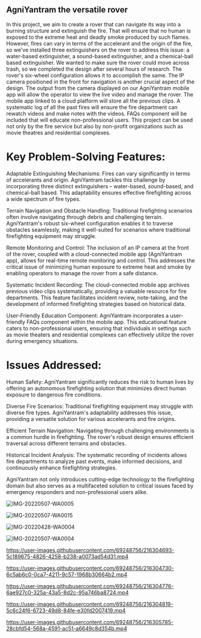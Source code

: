 ## AgniYantram the versatile rover
In this project, we aim to create a rover that can 
navigate its way into a burning structure and extinguish the 
fire. That will ensure that no human is exposed to the extreme 
heat and deadly smoke produced by such flames. However, fires 
can vary in terms of the accelerant and the origin of the fire, so 
we've installed three extinguishers on the rover to address this 
issue: a water-based extinguisher, a sound-based extinguisher, 
and a chemical-ball based extinguisher. We wanted to make 
sure the rover could move across trash, so we completed the 
design after several hours of research. The rover's six-wheel 
configuration allows it to accomplish the same. The IP camera 
positioned in the front for navigation is another crucial aspect 
of the design. The output from the camera displayed on our 
AgniYantram mobile app will allow the operator to view the 
live video and manage the rover. The mobile app linked to a 
cloud platform will store all the previous clips. A systematic log 
of all the past fires will ensure the fire department can rewatch 
videos and make notes with the videos. FAQs component will 
be included that will educate non-professional users. This 
project can be used not only by the fire service but also by non-profit organizations such as movie theatres and residential 
complexes.

# Key Problem-Solving Features:

Adaptable Extinguishing Mechanisms: Fires can vary significantly in terms of accelerants and origin. AgniYantram tackles this challenge by incorporating three distinct extinguishers – water-based, sound-based, and chemical-ball based. This adaptability ensures effective firefighting across a wide spectrum of fire types.

Terrain Navigation and Obstacle Handling: Traditional firefighting scenarios often involve navigating through debris and challenging terrain. AgniYantram's robust six-wheel configuration enables it to traverse obstacles seamlessly, making it well-suited for scenarios where traditional firefighting equipment may struggle.

Remote Monitoring and Control: The inclusion of an IP camera at the front of the rover, coupled with a cloud-connected mobile app (AgniYantram app), allows for real-time remote monitoring and control. This addresses the critical issue of minimizing human exposure to extreme heat and smoke by enabling operators to manage the rover from a safe distance.

Systematic Incident Recording: The cloud-connected mobile app archives previous video clips systematically, providing a valuable resource for fire departments. This feature facilitates incident review, note-taking, and the development of informed firefighting strategies based on historical data.

User-Friendly Education Component: AgniYantram incorporates a user-friendly FAQs component within the mobile app. This educational feature caters to non-professional users, ensuring that individuals in settings such as movie theaters and residential complexes can effectively utilize the rover during emergency situations.

# Issues Addressed:

Human Safety: AgniYantram significantly reduces the risk to human lives by offering an autonomous firefighting solution that minimizes direct human exposure to dangerous fire conditions.

Diverse Fire Scenarios: Traditional firefighting equipment may struggle with diverse fire types. AgniYantram's adaptability addresses this issue, providing a versatile solution for various accelerants and fire origins.

Efficient Terrain Navigation: Navigating through challenging environments is a common hurdle in firefighting. The rover's robust design ensures efficient traversal across different terrains and obstacles.

Historical Incident Analysis: The systematic recording of incidents allows fire departments to analyze past events, make informed decisions, and continuously enhance firefighting strategies.

AgniYantram not only introduces cutting-edge technology to the firefighting domain but also serves as a multifaceted solution to critical issues faced by emergency responders and non-professional users alike.


![IMG-20220507-WA0005](https://user-images.githubusercontent.com/69248756/172641023-d2c7e620-9cac-44ae-b664-342b4570ed6a.jpg)


![IMG-20220507-WA0015](https://user-images.githubusercontent.com/69248756/172641229-014e6127-c72d-4764-92f3-0b444c98853f.jpg)


![IMG-20220428-WA0004](https://user-images.githubusercontent.com/69248756/172641252-9febd287-d8cf-41bc-808f-a544bb6484ab.jpg)


![IMG-20220507-WA0004](https://user-images.githubusercontent.com/69248756/172677196-1d0c166e-199f-42e5-af8d-2085c8e716d2.jpg)


https://user-images.githubusercontent.com/69248756/216304693-5c189675-4826-4258-b238-a0073ad54d31.mp4

https://user-images.githubusercontent.com/69248756/216304730-6c5ab6c0-0ca7-4211-9c57-1968b30664b2.mp4

https://user-images.githubusercontent.com/69248756/216304776-6ae927c0-325a-43a5-8d2c-95a746ba8724.mp4

https://user-images.githubusercontent.com/69248756/216304819-5c6c24f6-6723-49d8-84fe-e30fd2007419.mp4

https://user-images.githubusercontent.com/69248756/216305785-28cbfd54-568a-4591-ac51-a6649c8d354b.mp4




